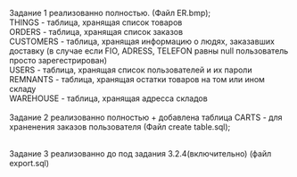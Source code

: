 Задание 1 реализованно полностью. (Файл ER.bmp);</br>
 THINGS - таблица, хранящая список товаров</br>
 ORDERS - таблица, хранящая список заказов</br>
 CUSTOMERS - таблица, хранящая информацию о людях, заказавших доставку (в случае если FIO, ADRESS, TELEFON равны null пользователь просто зарегестрирован) </br>
 USERS - таблица, хранящая список пользователей и их пароли</br>
 REMNANTS - таблица, хранящая остатки товаров на том или ином складу </br>
 WAREHOUSE - таблица, хранящая адресса складов</br></br>
Задание 2 реализованно полностью + добавлена таблица CARTS - для храненения заказов пользователя (Файл create table.sql);</br></br>

Задание 3 реализованно до под задания 3.2.4(включительно) (файл export.sql)</br>
